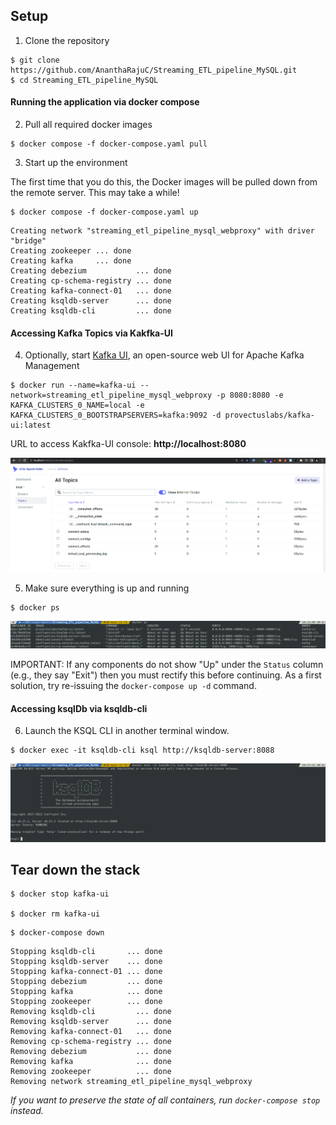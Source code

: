 ## Setup

1. Clone the repository

~~~shell
$ git clone https://github.com/AnanthaRajuC/Streaming_ETL_pipeline_MySQL.git
$ cd Streaming_ETL_pipeline_MySQL
~~~

#### Running the application via docker compose

2. Pull all required docker images

~~~shell
$ docker compose -f docker-compose.yaml pull
~~~

3. Start up the environment

The first time that you do this, the Docker images will be pulled down from the remote server. This may take a while!

~~~shell
$ docker compose -f docker-compose.yaml up
~~~

~~~shell
Creating network "streaming_etl_pipeline_mysql_webproxy" with driver "bridge"
Creating zookeeper ... done
Creating kafka     ... done
Creating debezium           ... done
Creating cp-schema-registry ... done
Creating kafka-connect-01   ... done
Creating ksqldb-server      ... done
Creating ksqldb-cli         ... done
~~~

#### Accessing Kafka Topics via Kakfka-UI

4. Optionally, start [Kafka UI](https://github.com/provectus/kafka-ui), an open-source web UI for Apache Kafka Management

~~~shell
$ docker run --name=kafka-ui --network=streaming_etl_pipeline_mysql_webproxy -p 8080:8080 -e KAFKA_CLUSTERS_0_NAME=local -e KAFKA_CLUSTERS_0_BOOTSTRAPSERVERS=kafka:9092 -d provectuslabs/kafka-ui:latest
~~~

URL to access Kakfka-UI console: **http://localhost:8080**  

![Kafka UI](images/04-kafka-topics-before-debezium.png) 

5. Make sure everything is up and running

~~~shell
$ docker ps
~~~

![Docker Compose Up](images/09-docker-ps.png) 

IMPORTANT: If any components do not show "Up" under the `Status` column (e.g., they say "Exit") then you must rectify this before continuing.
As a first solution, try re-issuing the `docker-compose up -d` command.

#### Accessing ksqlDb via ksqldb-cli  

6. Launch the KSQL CLI in another terminal window.

~~~shell
$ docker exec -it ksqldb-cli ksql http://ksqldb-server:8088
~~~

![ksqlDB CLI](images/10-ksql-db-initial.png) 

## Tear down the stack

~~~shell
$ docker stop kafka-ui

$ docker rm kafka-ui
~~~

~~~shell
$ docker-compose down
~~~

~~~shell
Stopping ksqldb-cli       ... done
Stopping ksqldb-server    ... done
Stopping kafka-connect-01 ... done
Stopping debezium         ... done
Stopping kafka            ... done
Stopping zookeeper        ... done
Removing ksqldb-cli         ... done
Removing ksqldb-server      ... done
Removing kafka-connect-01   ... done
Removing cp-schema-registry ... done
Removing debezium           ... done
Removing kafka              ... done
Removing zookeeper          ... done
Removing network streaming_etl_pipeline_mysql_webproxy
~~~

_If you want to preserve the state of all containers, run `docker-compose stop` instead._
